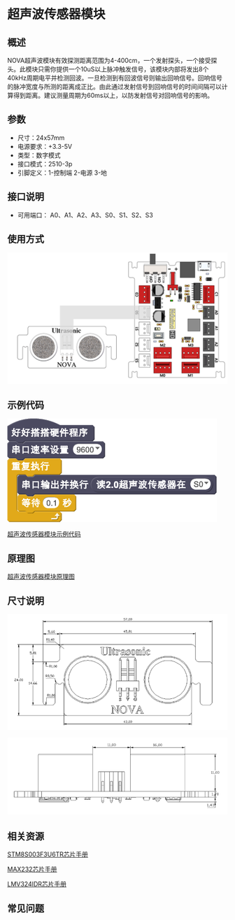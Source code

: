 # 超声波传感器模块

## 概述

NOVA超声波模块有效探测距离范围为4-400cm，一个发射探头，一个接受探头。此模块只需你提供一个10uS以上脉冲触发信号，该模块内部将发出8个40kHz周期电平并检测回波。一旦检测到有回波信号则输出回响信号。回响信号的脉冲宽度与所测的距离成正比。由此通过发射信号到回响信号的时间间隔可以计算得到距离。建议测量周期为60ms以上，以防发射信号对回响信号的影响。

## 参数

* 尺寸：24x57mm
* 电源要求：+3.3-5V
* 类型：数字模式
* 接口模式：2510-3p
* 引脚定义：1-控制端 2-电源 3-地

## 接口说明

* 可用端口： A0、A1、A2、A3、S0、S1、S2、S3

## 使用方式

![](../../.gitbook/assets/19.png)

## 示例代码

![](../../.gitbook/assets/20.png)

[超声波传感器模块示例代码](http://www.haohaodada.com/show.php?id=947506)

## 原理图

[超声波传感器模块原理图](https://github.com/Haohaodada-official/docs/blob/master/jiao-xue-chan-pin/pdf/yuan-li-tu/%E8%B6%85%E5%A3%B0%E6%B3%A2%E4%BC%A0%E6%84%9F%E5%99%A8%E6%A8%A1%E5%9D%97.pdf)

## 尺寸说明

![](../../.gitbook/assets/87.png)

![](../../.gitbook/assets/88.png)

## 相关资源

[STM8S003F3U6TR芯片手册](https://github.com/Haohaodada-official/docs/blob/master/jiao-xue-chan-pin/pdf/xin-pian-shuo-ming/%E8%B6%85%E5%A3%B0%E6%B3%A2-STM8S003F3U6TR.PDF) 

[MAX232芯片手册](https://github.com/Haohaodada-official/docs/blob/master/jiao-xue-chan-pin/pdf/xin-pian-shuo-ming/%E8%B6%85%E5%A3%B0%E6%B3%A2-MAX232.PDF) 

[LMV324IDR芯片手册](https://github.com/Haohaodada-official/docs/blob/master/jiao-xue-chan-pin/pdf/xin-pian-shuo-ming/%E8%B6%85%E5%A3%B0%E6%B3%A2-LMV324IDR.PDF)

## 常见问题

